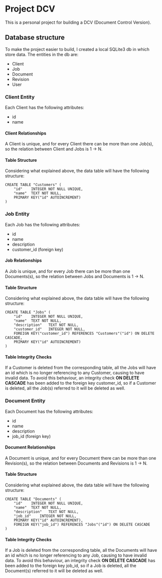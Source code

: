 # Project DCV
This is a personal project for building a DCV (Document Control Version).

## Database structure
To make the project easier to build, I created a local SQLite3 db in which store data.
The entities in the db are:
- Client
- Job
- Document
- Revision
- User

### Client Entity
Each Client has the following attributes:
- id
- name

#### Client Relationships
A Client is unique, and for every Client there can be more than one Job(s), so the relation between Client and Jobs is 1 → N.

#### Table Structure
Considering what explained above, the data table will have the following structure:

```console
CREATE TABLE "Customers" (
    "id"	INTEGER NOT NULL UNIQUE,
    "name"	TEXT NOT NULL,
    PRIMARY KEY("id" AUTOINCREMENT)
)
```

### Job Entity
Each Job has the following attributes:
- id
- name
- description
- customer_id (foreign key)

#### Job Relationships
A Job is unique, and for every Job there can be more than one Documents(s), so the relation between Jobs and Documents is 1 → N.

#### Table Structure
Considering what explained above, the data table will have the following structure:

```console
CREATE TABLE "Jobs" (
	"id"	INTEGER NOT NULL UNIQUE,
	"name"	TEXT NOT NULL,
	"description"	TEXT NOT NULL,
	"customer_id"	INTEGER NOT NULL,
	FOREIGN KEY("customer_id") REFERENCES "Customers"("id") ON DELETE CASCADE,
	PRIMARY KEY("id" AUTOINCREMENT)
)
```

#### Table Integrity Checks
If a Customer is deleted from the corresponding table, all the Jobs will have an id which is no longer referencing to any Customer,
causing to have invalid data.
To avoid this behaviour, an integrity check **ON DELETE CASCADE** has been added to the foreign key customer_id, so if a Customer is deleted,
all the Job(s) referred to it will be deleted as well.

### Document Entity
Each Document has the following attributes:
- id
- name
- description
- job_id (foreign key)

#### Document Relationships
A Document is unique, and for every Document there can be more than one Revision(s), so the relation between Documents and Revisions is 1 → N.

#### Table Structure
Considering what explained above, the data table will have the following structure:

```console
CREATE TABLE "Documents" (
	"id"	INTEGER NOT NULL UNIQUE,
	"name"	TEXT NOT NULL,
	"description"	TEXT NOT NULL,
	"job_id"	INTEGER NOT NULL,
	PRIMARY KEY("id" AUTOINCREMENT),
	FOREIGN KEY("job_id") REFERENCES "Jobs"("id") ON DELETE CASCADE
)
```

#### Table Integrity Checks
If a Job is deleted from the corresponding table, all the Documents will have an id which is no longer referencing to any Job,
causing to have invalid data.
To avoid this behaviour, an integrity check **ON DELETE CASCADE** has been added to the foreign key job_id, so if a Job is deleted,
all the Document(s) referred to it will be deleted as well.
